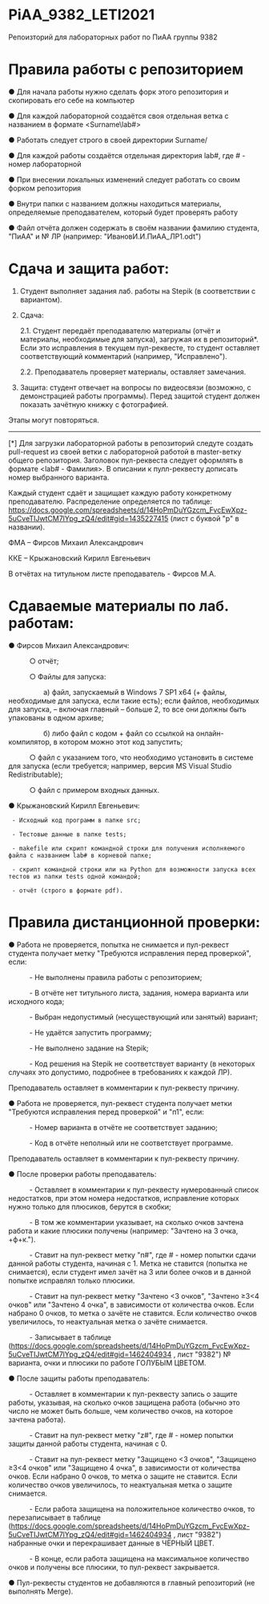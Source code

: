 # PiAA_9382_LETI2021
Репоизторий для лабораторных работ по ПиАА группы 9382
# Правила работы с репозиторием
   ● Для начала работы нужно сделать форк этого репозитория и скопировать его себе на компьютер

   ● Для каждой лабораторной создаётся своя отдельная ветка c названием в формате <Surname\lab#>

   ● Работать следует строго в своей директории Surname/

   ● Для каждой работы создаётся отдельная директория lab#, где # - номер лабораторной

   ● При внесении локальных изменений следует работать со своим форком репозитория

   ● Внутри папки с названием должны находиться материалы, определяемые преподавателем, который будет проверять работу

   ● Файл отчёта должен содержать в своём названии фамилию студента, "ПиАА" и № ЛР (например: "ИвановИ.И.ПиАА_ЛР1.odt")


# Сдача и защита работ:
1. Студент выполняет задания лаб. работы на Stepik (в соответствии с вариантом).

2. Сдача:

   2.1. Студент передаёт преподавателю материалы (отчёт и материалы, необходимые для запуска), загружая их в репозиторий*. Если это исправления в текущем пул-реквесте, то студент оставляет соответствующий комментарий (например, "Исправлено").

   2.2. Преподаватель проверяет материалы, оставляет замечания.

3. Защита: студент отвечает на вопросы по видеосвязи (возможно, с демонстрацией работы программы). Перед защитой студент должен показать зачётную книжку с фотографией.

Этапы могут повторяться.

---

   [*] Для загрузки лабораторной работы в репозиторий следуте создать pull-request из своей ветки с лабораторной работой в master-ветку общего репозитория. Заголовок пул-реквеста следует оформлять в формате <lab# - Фамилия>. В описании к пулл-реквесту дописать номер выбранного варианта.

   Каждый студент сдаёт и защищает каждую работу конкретному преподавателю. Распределение определяется по таблице: https://docs.google.com/spreadsheets/d/14HoPmDuYGzcm_FvcEwXpz-5uCveTIJwtCM7lYpg_zQ4/edit#gid=1435227415 (лист с буквой "р" в названии).

   ФМА – Фирсов Михаил Александрович

   ККЕ – Крыжановский Кирилл Евгеньевич

   В отчётах на титульном листе преподаватель - Фирсов М.А.

   # Сдаваемые материалы по лаб. работам:
   ● Фирсов Михаил Александрович:

   ○ отчёт;

   ○ Файлы для запуска:

     а) файл, запускаемый в Windows 7 SP1 x64 (+ файлы, необходимые для запуска, если такие есть); если файлов, необходимых для запуска, – включая главный – больше 2, то все они должны быть упакованы в одном архиве;
 
     б) либо файл с кодом + файл со ссылкой на онлайн-компилятор, в котором можно этот код запустить;

   ○ файл с указанием того, что необходимо установить в системе для запуска (если требуется; например, версия MS Visual Studio Redistributable);

   ○ файл с примером входных данных.

   ● Крыжановский Кирилл Евгеньевич:

     - Исходный код программ в папке src;
     
     - Тестовые данные в папке tests;
     
     - makefile или скрипт командной строки для получения исполняемого файла с названием lab# в корневой папке;
     
     - скрипт командной строки или на Python для возможности запуска всех тестов из папки tests одной командой;
     
     - отчёт (строго в формате pdf).



   # Правила дистанционной проверки:
   ● Работа не проверяется, попытка не снимается и пул-реквест студента получает метку "Требуются исправления перед проверкой", если:

   - Не выполнены правила работы с репозиторием;

   - В отчёте нет титульного листа, задания, номера варианта или исходного кода;

   - Выбран недопустимый (несуществующий или занятый) вариант;

   - Не удаётся запустить программу;

   - Не выполнено задание на Stepik;

   - Код решения на Stepik не соответствует варианту (в некоторых случаях это допустимо, подробнее в требованиях к каждой ЛР).

   Преподаватель оставляет в комментарии к пул-реквесту причину.

   ● Работа не проверяется, пул-реквест студента получает метки "Требуются исправления перед проверкой" и "п1", если:

   - Номер варианта в отчёте не соответствует заданию;

   - Код в отчёте неполный или не соответствует программе.

   Преподаватель оставляет в комментарии к пул-реквесту причину.

   ● После проверки работы преподаватель:

   - Оставляет в комментарии к пул-реквесту нумерованный список недостатков, при этом номера недостатков, исправление которых нужно только для плюсиков, берутся в скобки;

   - В том же комментарии указывает, на сколько очков зачтена работа и какие плюсики получены (например: "Зачтено на 3 очка, +ф+к.").

   - Ставит на пул-реквест метку "п#", где # - номер попытки сдачи данной работы студента, начиная с 1. Метка не ставится (попытка не снимается), если студент имел зачёт на 3 или более очков и в данной попытке исправлял только плюсики.

   - Ставит на пул-реквест метку "Зачтено <3 очков", "Зачтено ≥3<4 очков" или "Зачтено 4 очка", в зависимости от количества очков. Если набрано 0 очков, то метка о зачёте не ставится. Если количество очков увеличилось, то неактуальная метка о зачёте снимается.

   - Записывает в таблице (https://docs.google.com/spreadsheets/d/14HoPmDuYGzcm_FvcEwXpz-5uCveTIJwtCM7lYpg_zQ4/edit#gid=1462404934 , лист "9382") № варианта, очки и плюсики по работе ГОЛУБЫМ ЦВЕТОМ.

   ● После защиты работы преподаватель:

   - Оставляет в комментарии к пул-реквесту запись о защите работы, указывая, на сколько очков защищена работа (обычно это число не может быть больше, чем количество очков, на которое зачтена работа).

   - Ставит на пул-реквест метку "z#", где # - номер попытки защиты данной работы студента, начиная с 0.

   - Ставит на пул-реквест метку "Защищено <3 очков", "Защищено ≥3<4 очков" или "Защищено 4 очка", в зависимости от количества очков. Если набрано 0 очков, то метка о защите не ставится. Если количество очков увеличилось, то неактуальная метка о защите снимается.

   - Если работа защищена на положительное количество очков, то перезаписывает в таблице (https://docs.google.com/spreadsheets/d/14HoPmDuYGzcm_FvcEwXpz-5uCveTIJwtCM7lYpg_zQ4/edit#gid=1462404934 , лист "9382") набранные очки и перекрашивает данные в ЧЁРНЫЙ ЦВЕТ.

   - В конце, если работа защищена на максимальное количество очков и получены все плюсики, то пул-реквест закрывается.

   ● Пул-реквесты студентов не добавляются в главный репозиторий (не выполнять Merge).

